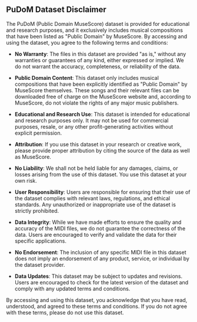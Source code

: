 ## PuDoM Dataset Disclaimer

The PuDoM (Public Domain MuseScore) dataset is provided for educational and research purposes, and it exclusively includes musical compositions that have been listed as "Public Domain" by MuseScore. 
By accessing and using the dataset, you agree to the following terms and conditions:

- **No Warranty**: The files in this dataset are provided "as is," without any warranties or guarantees of any kind, either expressed or implied. 
We do not warrant the accuracy, completeness, or reliability of the data.

- **Public Domain Content**: This dataset only includes musical compositions that have been explicitly identified as "Public Domain" by MuseScore themselves. These songs and their relevant files can be downloaded free of charge on the MuseScore website and, according to MuseScore, do not violate the rights of any major music publishers. 

- **Educational and Research Use**: This dataset is intended for educational and research purposes only. 
It may not be used for commercial purposes, resale, or any other profit-generating activities without explicit permission.

- **Attribution**: If you use this dataset in your research or creative work, please provide proper attribution by citing the source of the data as well as MuseScore.

- **No Liability**: We shall not be held liable for any damages, claims, or losses arising from the use of this dataset. 
You use this dataset at your own risk.

- **User Responsibility**: Users are responsible for ensuring that their use of the dataset complies with relevant laws, regulations, and ethical standards. 
Any unauthorized or inappropriate use of the dataset is strictly prohibited.

- **Data Integrity**: While we have made efforts to ensure the quality and accuracy of the MIDI files, we do not guarantee the correctness of the data. 
Users are encouraged to verify and validate the data for their specific applications.

- **No Endorsement**: The inclusion of any specific MIDI file in this dataset does not imply an endorsement of any product, service, or individual by the dataset provider.

- **Data Updates**: This dataset may be subject to updates and revisions. 
Users are encouraged to check for the latest version of the dataset and comply with any updated terms and conditions.

By accessing and using this dataset, you acknowledge that you have read, understood, and agreed to these terms and conditions. 
If you do not agree with these terms, please do not use this dataset.
